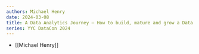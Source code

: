```yaml
---
authors: Michael Henry
date: 2024-03-08
title: A Data Analytics Journey – How to build, mature and grow a Data & Analytics portfolio within an organization
series: YYC DataCon 2024
---
```

- [[Michael Henry]]